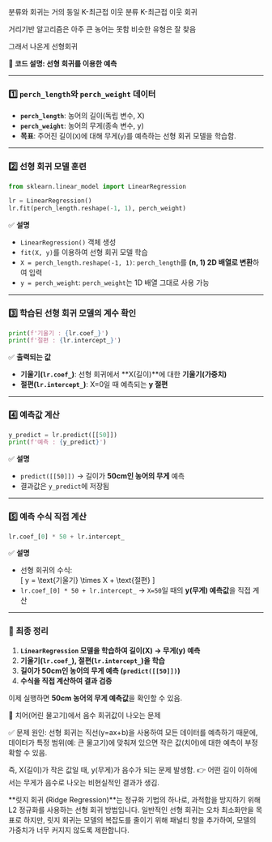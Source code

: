 분류와 회귀는 거의 동일
K-최근접 이웃 분류
K-최근접 이웃 회귀

거리기반 알고리즘은 아주 큰 농어는 못함
비슷한 유형은 잘 찾음

그래서 나온게 선형회귀

**📌 코드 설명: 선형 회귀를 이용한 예측**  

---

### **1️⃣ `perch_length`와 `perch_weight` 데이터**  
- **`perch_length`**: 농어의 길이(독립 변수, X)  
- **`perch_weight`**: 농어의 무게(종속 변수, y)  
- **목표**: 주어진 길이(`X`)에 대해 무게(`y`)를 예측하는 선형 회귀 모델을 학습함.  

---

### **2️⃣ 선형 회귀 모델 훈련**  
```python
from sklearn.linear_model import LinearRegression

lr = LinearRegression()
lr.fit(perch_length.reshape(-1, 1), perch_weight)
```
✅ **설명**  
- `LinearRegression()` 객체 생성  
- `fit(X, y)`를 이용하여 선형 회귀 모델 학습  
- `X = perch_length.reshape(-1, 1)`: `perch_length`를 **(n, 1) 2D 배열로 변환**하여 입력  
- `y = perch_weight`: `perch_weight`는 1D 배열 그대로 사용 가능  

---

### **3️⃣ 학습된 선형 회귀 모델의 계수 확인**  
```python
print(f'기울기 : {lr.coef_}')
print(f'절편 : {lr.intercept_}')
```
✅ **출력되는 값**
- **기울기(`lr.coef_`)**: 선형 회귀에서 **X(길이)**에 대한 **기울기(가중치)**  
- **절편(`lr.intercept_`)**: X=0일 때 예측되는 **y 절편**  

---

### **4️⃣ 예측값 계산**  
```python
y_predict = lr.predict([[50]])
print(f'예측 : {y_predict}')
```
✅ **설명**  
- `predict([[50]])` → 길이가 **50cm인 농어의 무게** 예측  
- 결과값은 `y_predict`에 저장됨  

---

### **5️⃣ 예측 수식 직접 계산**  
```python
lr.coef_[0] * 50 + lr.intercept_
```
✅ **설명**  
- 선형 회귀의 수식:  
  \[
  y = \text{기울기} \times X + \text{절편}
  \]
- `lr.coef_[0] * 50 + lr.intercept_` → `X=50`일 때의 **y(무게) 예측값**을 직접 계산  

---

### **📌 최종 정리**
1. **`LinearRegression` 모델을 학습하여 길이(X) → 무게(y) 예측**  
2. **기울기(`lr.coef_`), 절편(`lr.intercept_`)을 학습**  
3. **길이가 50cm인 농어의 무게 예측 (`predict([[50]])`)**  
4. **수식을 직접 계산하여 결과 검증**  

이제 실행하면 **50cm 농어의 무게 예측값**을 확인할 수 있음.

📌 치어(어린 물고기)에서 음수 회귀값이 나오는 문제

✅ 문제 원인:
선형 회귀는 직선(y=ax+b)을 사용하여 모든 데이터를 예측하기 때문에,
데이터가 특정 범위(예: 큰 물고기)에 맞춰져 있으면 작은 값(치어)에 대한 예측이 부정확할 수 있음.

즉, X(길이)가 작은 값일 때, y(무게)가 음수가 되는 문제 발생함.
👉 어떤 길이 이하에서는 무게가 음수로 나오는 비현실적인 결과가 생김.

**릿지 회귀 (Ridge Regression)**는 정규화 기법의 하나로, 과적합을 방지하기 위해 L2 정규화를 사용하는 선형 회귀 방법입니다. 일반적인 선형 회귀는 오차 최소화만을 목표로 하지만, 릿지 회귀는 모델의 복잡도를 줄이기 위해 패널티 항을 추가하여, 모델의 가중치가 너무 커지지 않도록 제한합니다.
